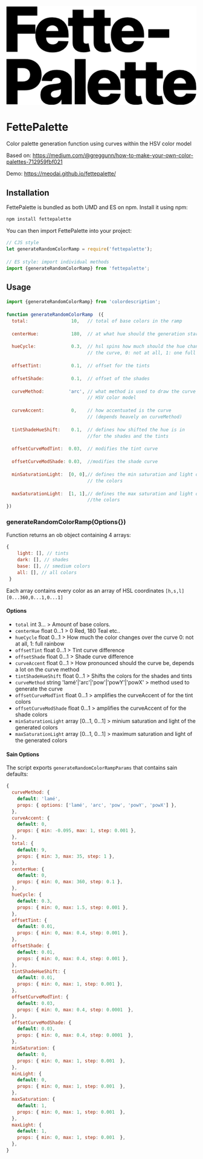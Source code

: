 <img width="533" src="https://github.com/meodai/fettepalette/blob/main/fp.png" alt="fette palette logo"/>

# FettePalette

Color palette generation function using curves within the HSV color model

Based on: https://medium.com/@greggunn/how-to-make-your-own-color-palettes-712959fbf021

Demo: https://meodai.github.io/fettepalette/

## Installation

FettePalette is bundled as both UMD and ES on npm. Install it using npm:

```js
npm install fettepalette
```

You can then import FettePalette into your project:

```js
// CJS style
let generateRandomColorRamp = require('fettepalette');

// ES style: import individual methods
import {generateRandomColorRamp} from 'fettepalette';
```

## Usage

```js
import {generateRandomColorRamp} from 'colordescription';

function generateRandomColorRamp  ({
  total:                10,   // total of base colors in the ramp

  centerHue:            180,  // at what hue should the generation start at

  hueCycle:             0.3,  // hsl spins how much should the hue change over 
                              // the curve, 0: not at all, 1: one full rainbow

  offsetTint:           0.1,  // offset for the tints

  offsetShade:          0.1,  // offset of the shades

  curveMethod:         'arc', // what method is used to draw the curve in the 
                              // HSV color model 

  curveAccent:          0,    // how accentuated is the curve 
                              // (depends heavely on curveMethod)

  tintShadeHueShift:    0.1,  // defines how shifted the hue is in 
                              //for the shades and the tints

  offsetCurveModTint:  0.03,  // modifies the tint curve

  offsetCurveModShade: 0.03,  //modifies the shade curve

  minSaturationLight:  [0, 0],// defines the min saturation and light of all 
                              // the colors

  maxSaturationLight:  [1, 1],// defines the max saturation and light of all 
                              //the colors
})
```

### generateRandomColorRamp(Options{})

Function returns an ob object containing 4 arrays:

```js
{
    light: [], // tints 
    dark: [], // shades
    base: [], // smedium colors
    all: [], // all colors
 }
```

Each array contains every color as an array of HSL coordinates `[h,s,l]` `[0...360,0...1,0...1]`


#### Options

- `total` int 3... > Amount of base colors.
- `centerHue` float 0...1 > 0 Red, 180 Teal etc..
- `hueCycle` float 0...1 > How much the color changes over the curve 0: not at all, 1: full rainbow
- `offsetTint` float  0...1 > Tint curve difference
- `offsetShade` float  0...1 > Shade curve difference
- `curveAccent` float  0...1 > How pronounced should the curve be, depends a lot on the curve method
- `tintShadeHueShift` float 0...1 > Shifts the colors for the shades and tints
- `curveMethod` string 'lamé'|'arc'|'pow'|'powY'|'powX' > method used to generate the curve
- `offsetCurveModTint` float 0...1 > amplifies the curveAccent of for the tint colors
- `offsetCurveModShade` float 0...1 > amplifies the curveAccent of for the shade colors
- `minSaturationLight` array [0...1, 0...1] > minium saturation and light of the generated colors
- `maxSaturationLight` array [0...1, 0...1] > maximum saturation and light of the generated colors

#### Sain Options

The script exports `generateRandomColorRampParams` that contains sain defaults:

```js
{
  curveMethod: {
    default: 'lamé',
    props: { options: ['lamé', 'arc', 'pow', 'powY', 'powX'] },
  },
  curveAccent: {
    default: 0,
    props: { min: -0.095, max: 1, step: 0.001 },
  },
  total: {
    default: 9,
    props: { min: 3, max: 35, step: 1 },
  },
  centerHue: {
    default: 0,
    props: { min: 0, max: 360, step: 0.1 },
  },
  hueCycle: {
    default: 0.3,
    props: { min: 0, max: 1.5, step: 0.001 },
  },
  offsetTint: {
    default: 0.01,
    props: { min: 0, max: 0.4, step: 0.001 },
  },
  offsetShade: {
    default: 0.01,
    props: { min: 0, max: 0.4, step: 0.001 },
  },
  tintShadeHueShift: {
    default: 0.01,
    props: { min: 0, max: 1, step: 0.001 },
  },
  offsetCurveModTint: {
    default: 0.03,
    props: { min: 0, max: 0.4, step: 0.0001  },
  },
  offsetCurveModShade: {
    default: 0.03,
    props: { min: 0, max: 0.4, step: 0.0001  },
  },
  minSaturation: {
    default: 0,
    props: { min: 0, max: 1, step: 0.001  },
  },
  minLight: {
    default: 0,
    props: { min: 0, max: 1, step: 0.001  },
  },
  maxSaturation: {
    default: 1,
    props: { min: 0, max: 1, step: 0.001  },
  },
  maxLight: {
    default: 1,
    props: { min: 0, max: 1, step: 0.001  },
  },
}
```

